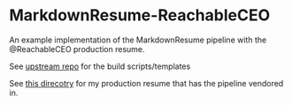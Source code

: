 # MarkdownResume-ReachableCEO

An example implementation of the MarkdownResume pipeline with the @ReachableCEO production resume.

See [upstream repo](https://git.knownelement.com/reachableceo/MarkdownResume-Pipeline) for the build scripts/templates

See [this direcotry](./vendor/git.knownelement.com/reachableceo/MarkdownResume/) for my production resume that has the pipeline vendored in.
